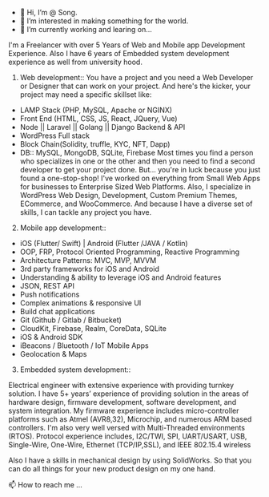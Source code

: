 - 👋 Hi, I’m @ Song.
- 👀 I’m interested in making something for the world.
- 🌱 I’m currently working and learing on...   

I'm a Freelancer with over 5 Years of Web and Mobile app Development Experience.
Also I have 6 years of Embedded system development experience as well from university hood.

1. Web development::
You have a project and you need a Web Developer or Designer that can work on your project. And here's the kicker, your project may need a specific skillset like:
- LAMP Stack (PHP, MySQL, Apache or NGINX)
- Front End (HTML, CSS, JS, React, JQuery, Vue)
- Node || Laravel || Golang || Django Backend & API
- WordPress Full stack
- Block Chain(Solidity, truffle, KYC, NFT, Dapp)
- DB:: MySQL, MongoDB, SQLite, Firebase
Most times you find a person who specializes in one or the other and then you need to find a second developer to get your project done.
But... you're in luck because you just found a one-stop-shop!
I've worked on everything from Small Web Apps for businesses to Enterprise Sized Web Platforms.
Also, I specialize in WordPress Web Design, Development, Custom Premium Themes, ECommerce, and WooCommerce. And because I have a diverse set of skills, I can tackle any project you have.

2. Mobile app development::
- iOS (Flutter/ Swift) | Android (Flutter /JAVA / Kotlin)
- OOP, FRP, Protocol Oriented Programming, Reactive Programming
- Architecture Patterns: MVC, MVP, MVVM
- 3rd party frameworks for iOS and Android
- Understanding & ability to leverage iOS and Android features
- JSON, REST API
- Push notifications
- Complex animations & responsive UI
- Build chat applications
- Git (Github / Gitlab / Bitbucket)
- CloudKit, Firebase, Realm, CoreData, SQLite
- iOS & Android SDK
- iBeacons / Bluetooth / IoT Mobile Apps
- Geolocation & Maps

3. Embedded system development::

Electrical engineer with extensive experience with providing turnkey solution. I have 5+ years’ experience of providing solution in the areas of hardware design, firmware development, software development, and system integration. My firmware experience includes micro-controller platforms such as Atmel (AVR8,32), Microchip, and numerous ARM based controllers. I'm also very well versed with Multi-Threaded environments (RTOS).
Protocol experience includes, I2C/TWI, SPI, UART/USART, USB, Single-Wire, One-Wire, Ethernet (TCP/IP,SSL), and IEEE 802.15.4 wireless

Also I have a skills in mechanical design by using SolidWorks. So that you can do all things for your new product design on my one hand.

📫 How to reach me ...
<!---
songil88620/songil88620 is a ✨ special ✨ repository because its `README.md` (this file) appears on your GitHub profile.
You can click the Preview link to take a look at your changes.
--->
